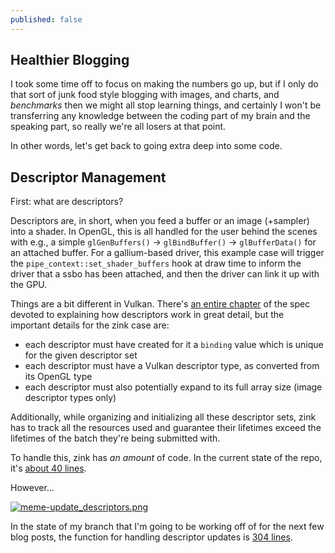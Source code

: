 ```yaml
---
published: false
---
```

## Healthier Blogging

I took some time off to focus on making the numbers go up, but if I only do that sort of junk food style blogging with images, and charts, and *benchmarks* then we might all stop learning things, and certainly I won't be transferring any knowledge between the coding part of my brain and the speaking part, so really we're all losers at that point.

In other words, let's get back to going extra deep into some code.

## Descriptor Management
First: what are descriptors?

Descriptors are, in short, when you feed a buffer or an image (+sampler) into a shader. In OpenGL, this is all handled for the user behind the scenes with e.g., a simple `glGenBuffers()` -> `glBindBuffer()` -> `glBufferData()` for an attached buffer. For a gallium-based driver, this example case will trigger the `pipe_context::set_shader_buffers` hook at draw time to inform the driver that a ssbo has been attached, and then the driver can link it up with the GPU.

Things are a bit different in Vulkan. There's [an entire chapter](https://www.khronos.org/registry/vulkan/specs/1.2-extensions/html/vkspec.html#descriptorsets) of the spec devoted to explaining how descriptors work in great detail, but the important details for the zink case are:
* each descriptor must have created for it a `binding` value which is unique for the given descriptor set
* each descriptor must have a Vulkan descriptor type, as converted from its OpenGL type
* each descriptor must also potentially expand to its full array size (image descriptor types only)

Additionally, while organizing and initializing all these descriptor sets, zink has to track all the resources used and guarantee their lifetimes exceed the lifetimes of the batch they're being submitted with.

To handle this, zink has *an amount* of code. In the current state of the repo, it's [about 40 lines](https://gitlab.freedesktop.org/mesa/mesa/-/blob/08d51e92aee0cddc5ad567dddd432cc4016a4570/src/gallium/drivers/zink/zink_draw.c#L293).

However...

[![meme-update_descriptors.png]({{site.url}}/assets/meme-update_descriptors.png)]({{site.url}}/assets/meme-update_descriptors.png)

In the state of my branch that I'm going to be working off of for the next few blog posts, the function for handling descriptor updates is [304 lines](https://gitlab.freedesktop.org/zmike/mesa/-/blob/c1fc05e5e48b5a259e3d53cbaf002505047933b6/src/gallium/drivers/zink/zink_draw.c#L279).